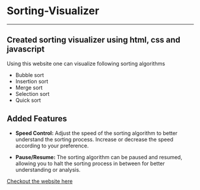# Sorting-Visualizer

---

## Created sorting visualizer using html, css and javascript

Using this website one can visualize following sorting algorithms 

* Bubble sort
* Insertion sort
* Merge sort
* Selection sort
* Quick sort

## Added Features

- **Speed Control:** Adjust the speed of the sorting algorithm to better understand the sorting process. Increase or decrease the speed according to your preference.

- **Pause/Resume:** The sorting algorithm can be paused and resumed, allowing you to halt the sorting process in between for better understanding or analysis.
  
[Checkout the website here](https://shubhamkaundal98.github.io/Sorting-visualizer/)